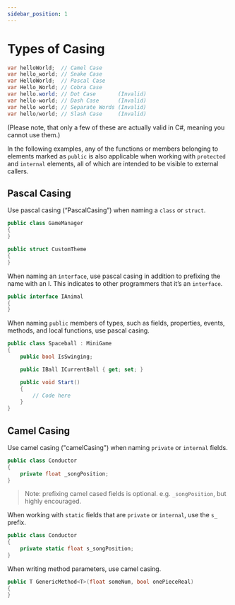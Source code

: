 ```yaml
---
sidebar_position: 1
---
```


# Types of Casing

```cs
var helloWorld;  // Camel Case
var hello_world; // Snake Case
var HelloWorld;  // Pascal Case
var Hello_World; // Cobra Case
var hello.world; // Dot Case       (Invalid)
var hello-world; // Dash Case      (Invalid)
var hello world; // Separate Words (Invalid)
var hello/world; // Slash Case     (Invalid)
```

(Please note, that only a few of these are actually valid in C#, meaning you cannot use them.)

In the following examples, any of the functions or members belonging to elements marked as `public` is also applicable when working with `protected` and `internal` elements, all of which are intended to be visible to external callers.


## Pascal Casing

Use pascal casing (“PascalCasing”) when naming a `class` or `struct`.

```cs
public class GameManager
{
}
```

```cs
public struct CustomTheme
{
}
```

When naming an `interface`, use pascal casing in addition to prefixing the name with an I. This indicates to other programmers that it’s an `interface`.

```cs
public interface IAnimal
{
}
```

When naming `public` members of types, such as fields, properties, events, methods, and local functions, use pascal casing.

```cs
public class Spaceball : MiniGame
{
	public bool IsSwinging;

	public IBall ICurrentBall { get; set; }

	public void Start()
    {
        // Code here
    }
}
```

## Camel Casing

Use camel casing ("camelCasing") when naming `private` or `internal` fields.

```cs
public class Conductor
{
    private float _songPosition;
}
```
> Note: prefixing camel cased fields is optional. e.g. `_songPosition`, but highly encouraged.

When working with `static` fields that are `private` or `internal`, use the `s_` prefix.

```cs
public class Conductor
{
    private static float s_songPosition;
}
```

When writing method parameters, use camel casing.

```cs
public T GenericMethod<T>(float someNum, bool onePieceReal)
{
}
```